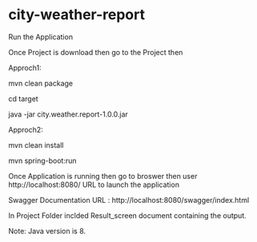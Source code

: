 # city-weather-report

Run the Application

Once Project is download then go to the Project then

Approch1:

mvn clean package

cd target

java -jar city.weather.report-1.0.0.jar

Approch2:

mvn clean install

mvn spring-boot:run

Once Application is running then go to broswer then user http://localhost:8080/ URL to launch the application

Swagger Documentation URL : http://localhost:8080/swagger/index.html

In Project Folder inclded Result_screen document containing the output.

Note: Java version is 8.
